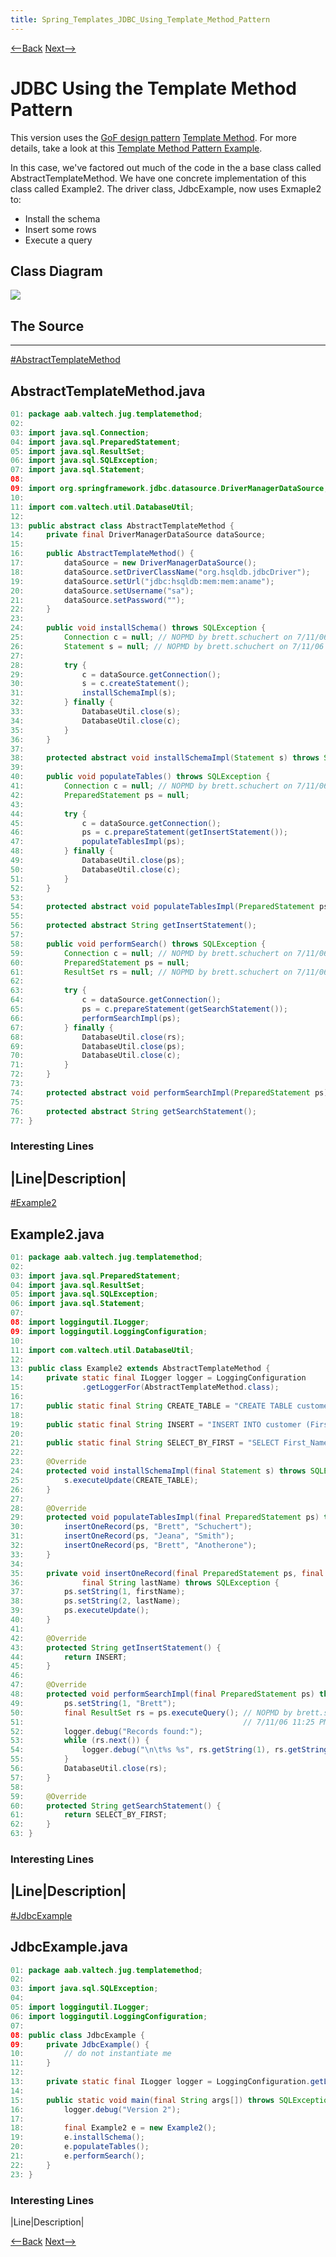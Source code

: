 ```yaml
---
title: Spring_Templates_JDBC_Using_Template_Method_Pattern
---
```

[<--Back]({{site.pagesurl}}/Spring_Templates_Typical_JDBC) [Next-->]({{site.pagesurl}}/Spring_Templates_JDBC_Strategy_Is_A_Template)

# JDBC Using the Template Method Pattern
This version uses the [GoF design pattern](http://en.wikipedia.org/wiki/Design_Patterns) [Template Method](http://en.wikipedia.org/wiki/Template_method_pattern). For more details, take a look at this [Template Method Pattern Example]({{site.pagesurl}}/Template_Method_Pattern).

In this case, we've factored out much of the code in the a base class called AbstractTemplateMethod. We have one concrete implementation of this class called Example2. The driver class, JdbcExample, now uses Exmaple2 to:
* Install the schema
* Insert some rows
* Execute a query

## Class Diagram
![](images/DesigningToSpringTemplates.v2.gif)

## The Source
----
[#AbstractTemplateMethod]({{site.pagesurl}}/#AbstractTemplateMethod)
## AbstractTemplateMethod.java
```java
01: package aab.valtech.jug.templatemethod;
02: 
03: import java.sql.Connection;
04: import java.sql.PreparedStatement;
05: import java.sql.ResultSet;
06: import java.sql.SQLException;
07: import java.sql.Statement;
08: 
09: import org.springframework.jdbc.datasource.DriverManagerDataSource;
10: 
11: import com.valtech.util.DatabaseUtil;
12: 
13: public abstract class AbstractTemplateMethod {
14:     private final DriverManagerDataSource dataSource;
15: 
16:     public AbstractTemplateMethod() {
17:         dataSource = new DriverManagerDataSource();
18:         dataSource.setDriverClassName("org.hsqldb.jdbcDriver");
19:         dataSource.setUrl("jdbc:hsqldb:mem:mem:aname");
20:         dataSource.setUsername("sa");
21:         dataSource.setPassword("");
22:     }
23: 
24:     public void installSchema() throws SQLException {
25:         Connection c = null; // NOPMD by brett.schuchert on 7/11/06 11:27 PM
26:         Statement s = null; // NOPMD by brett.schuchert on 7/11/06 11:27 PM
27: 
28:         try {
29:             c = dataSource.getConnection();
30:             s = c.createStatement();
31:             installSchemaImpl(s);
32:         } finally {
33:             DatabaseUtil.close(s);
34:             DatabaseUtil.close(c);
35:         }
36:     }
37: 
38:     protected abstract void installSchemaImpl(Statement s) throws SQLException;
39: 
40:     public void populateTables() throws SQLException {
41:         Connection c = null; // NOPMD by brett.schuchert on 7/11/06 11:27 PM
42:         PreparedStatement ps = null;
43: 
44:         try {
45:             c = dataSource.getConnection();
46:             ps = c.prepareStatement(getInsertStatement());
47:             populateTablesImpl(ps);
48:         } finally {
49:             DatabaseUtil.close(ps);
50:             DatabaseUtil.close(c);
51:         }
52:     }
53: 
54:     protected abstract void populateTablesImpl(PreparedStatement ps) throws SQLException;
55: 
56:     protected abstract String getInsertStatement();
57: 
58:     public void performSearch() throws SQLException {
59:         Connection c = null; // NOPMD by brett.schuchert on 7/11/06 11:27 PM
60:         PreparedStatement ps = null;
61:         ResultSet rs = null; // NOPMD by brett.schuchert on 7/11/06 11:27 PM
62: 
63:         try {
64:             c = dataSource.getConnection();
65:             ps = c.prepareStatement(getSearchStatement());
66:             performSearchImpl(ps);
67:         } finally {
68:             DatabaseUtil.close(rs);
69:             DatabaseUtil.close(ps);
70:             DatabaseUtil.close(c);
71:         }
72:     }
73: 
74:     protected abstract void performSearchImpl(PreparedStatement ps) throws SQLException;
75: 
76:     protected abstract String getSearchStatement();
77: }
```
### Interesting Lines
|Line|Description|
----
[#Example2]({{site.pagesurl}}/#Example2)
## Example2.java
```java
01: package aab.valtech.jug.templatemethod;
02: 
03: import java.sql.PreparedStatement;
04: import java.sql.ResultSet;
05: import java.sql.SQLException;
06: import java.sql.Statement;
07: 
08: import loggingutil.ILogger;
09: import loggingutil.LoggingConfiguration;
10: 
11: import com.valtech.util.DatabaseUtil;
12: 
13: public class Example2 extends AbstractTemplateMethod {
14:     private static final ILogger logger = LoggingConfiguration
15:             .getLoggerFor(AbstractTemplateMethod.class);
16: 
17:     public static final String CREATE_TABLE = "CREATE TABLE customer (First_Name char(50), Last_Name char(50))";
18: 
19:     public static final String INSERT = "INSERT INTO customer (First_Name, Last_Name) VALUES (?, ?)";
20: 
21:     public static final String SELECT_BY_FIRST = "SELECT First_Name, Last_Name from Customer where First_Name = ?";
22: 
23:     @Override
24:     protected void installSchemaImpl(final Statement s) throws SQLException {
25:         s.executeUpdate(CREATE_TABLE);
26:     }
27: 
28:     @Override
29:     protected void populateTablesImpl(final PreparedStatement ps) throws SQLException {
30:         insertOneRecord(ps, "Brett", "Schuchert");
31:         insertOneRecord(ps, "Jeana", "Smith");
32:         insertOneRecord(ps, "Brett", "Anotherone");
33:     }
34: 
35:     private void insertOneRecord(final PreparedStatement ps, final String firstName,
36:             final String lastName) throws SQLException {
37:         ps.setString(1, firstName);
38:         ps.setString(2, lastName);
39:         ps.executeUpdate();
40:     }
41: 
42:     @Override
43:     protected String getInsertStatement() {
44:         return INSERT;
45:     }
46: 
47:     @Override
48:     protected void performSearchImpl(final PreparedStatement ps) throws SQLException {
49:         ps.setString(1, "Brett");
50:         final ResultSet rs = ps.executeQuery(); // NOPMD by brett.schuchert on
51:                                                 // 7/11/06 11:25 PM
52:         logger.debug("Records found:");
53:         while (rs.next()) {
54:             logger.debug("\n\t%s %s", rs.getString(1), rs.getString(2));
55:         }
56:         DatabaseUtil.close(rs);
57:     }
58: 
59:     @Override
60:     protected String getSearchStatement() {
61:         return SELECT_BY_FIRST;
62:     }
63: }
```
### Interesting Lines
|Line|Description|
----
[#JdbcExample]({{site.pagesurl}}/#JdbcExample)
## JdbcExample.java
```java
01: package aab.valtech.jug.templatemethod;
02: 
03: import java.sql.SQLException;
04: 
05: import loggingutil.ILogger;
06: import loggingutil.LoggingConfiguration;
07: 
08: public class JdbcExample {
09:     private JdbcExample() {
10:         // do not instantiate me
11:     }
12: 
13:     private static final ILogger logger = LoggingConfiguration.getLoggerFor(JdbcExample.class);
14: 
15:     public static void main(final String args[]) throws SQLException {
16:         logger.debug("Version 2");
17: 
18:         final Example2 e = new Example2();
19:         e.installSchema();
20:         e.populateTables();
21:         e.performSearch();
22:     }
23: }
```
### Interesting Lines
|Line|Description|

[<--Back]({{site.pagesurl}}/Spring_Templates_Typical_JDBC) [Next-->]({{site.pagesurl}}/Spring_Templates_JDBC_Strategy_Is_A_Template)
